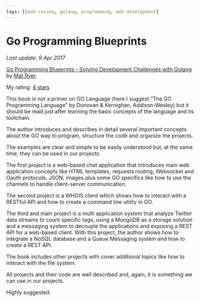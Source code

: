 ```yaml
---
tags: [book review, golang, programming, web development]
---
```


# Go Programming Blueprints 

*Last update: 9 Apr 2017*

[Go Programming Blueprints - Solving Development Challenges with Golang](https://www.goodreads.com/book/show/24880488) by [Mat Ryer](https://www.goodreads.com/author/show/13479862)

My rating: [4 stars](https://www.goodreads.com/review/show/1964914459)

This book is not a primer on GO Language (here I suggest “The GO Programming Language” by Donovan & Kernighan, Addison-Wesley) but it should be read just after learning the basic concepts of the language and its toolchain.

The author introduces and describes in detail several important concepts about the GO way to program, structure the code and organize the projects.

The examples are clear and simple to be easily understood but, at the same time, they can be used in our projects.

The first project is a web-based chat application that introduces main web application concepts like HTML templates, requests routing, Websocket and Oauth protocols, JSON, images plus some GO specifics like how to use the channels to handle client-server communication.

The second project is a WHOIS client which shows how to interact with a RESTful API and how to create a command line utility in GO.

The third and main project is a multi application system that analyze Twitter data streams to count specific tags, using a MongoDB as a storage solution and a messaging system to decouple the applications and exposing a REST API for a web-based client. With this project, the author shows how to integrate a NoSQL database and a Queue Messaging system and how to create a REST API.

The book includes other projects with cover additional topics like how to interact with the file system.

All projects and their code are well described and, again, it is something we can use in our projects.

Highly suggested.